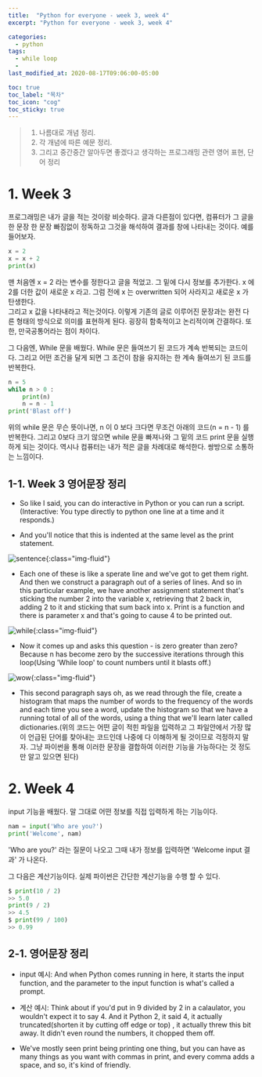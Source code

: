 ```yaml
---
title:  "Python for everyone - week 3, week 4"
excerpt: "Python for everyone - week 3, week 4"

categories:
  - python
tags:
  - while loop
  - 
last_modified_at: 2020-08-17T09:06:00-05:00

toc: true
toc_label: "목차"
toc_icon: "cog"
toc_sticky: true
---
```


> 1. 나름대로 개념 정리.  
> 2. 각 개념에 따른 예문 정리.  
> 3. 그리고 중간중간 알아두면 좋겠다고 생각하는 프로그래밍 관련 영어 표현, 단어 정리


# 1. Week 3

프로그래밍은 내가 글을 적는 것이랑 비슷하다. 글과 다른점이 있다면, 컴퓨터가 그 글을 한 문장 한 문장 빠짐없이 정독하고 그것을 해석하여 결과를 창에 나타내는 것이다. 예를 들어보자.

```python
x = 2
x = x + 2
print(x)
```

맨 처음엔 x = 2 라는 변수를 정한다고 글을 적었고. 그 밑에 다시 정보를 추가한다. x 에 2를 더한 값이 새로운 x 라고. 그럼 전에 x 는 overwritten 되어 사라지고 새로운 x 가 탄생한다.  
그리고 x 값을 나타내라고 적는것이다. 이렇게 기존의 글로 이루어진 문장과는 완전 다른 형태의 방식으로 의미를 표현하게 된다. 굉장히 함축적이고 논리적이며 간결하다. 또한, 만국공통어라는 점이 차이다.   

그 다음엔, While 문을 배웠다. While 문은 들여쓰기 된 코드가 계속 반복되는 코드이다. 그리고 어떤 조건을 달게 되면 그 조건이 참을 유지하는 한 계속 들여쓰기 된 코드를 반복한다. 

```python
n = 5
while n > 0 :
    print(n)
    n = n - 1
print('Blast off')
```

위의 while 문은 무슨 뜻이나면, n 이 0 보다 크다면 무조건 아래의 코드(n = n - 1) 를 반복한다. 그리고 0보다 크기 않으면 while 문을 빠져나와 그 밑의 코드 print 문을 실행하게 되는 것이다. 역시나 컴퓨터는 내가 적은 글을 차례대로 해석한다. 쌍방으로 소통하는 느낌이다.

## 1-1. Week 3 영어문장 정리

- So like I said, you can do interactive in Python or you can run a script.(Interactive: You type directly to python one line at a time and it responds.)  

- And you'll notice that this is indented at the same level as the print statement.


![sentence](https://yeonghunko.github.io/assets/img/coursera-python/sentence.png){:class="img-fluid"}



- Each one of these is like a sperate line and we've got to get them right. And then we construct a paragraph out of a series of lines. And so in this particular example, we have another assignment statement that's sticking the number 2 into the variable x, retrieving that 2 back in, adding 2 to it and sticking that sum back into x. Print is a function and there is parameter x and that's going to cause 4 to be printed out.


![while](https://yeonghunko.github.io/assets/img/coursera-python/while.png){:class="img-fluid"}


- Now it comes up and asks this question - is zero greater than zero? Because n has become zero by the successive iterations through this loop(Using 'While loop' to count numbers until it blasts off.)


![wow](https://yeonghunko.github.io/assets/img/coursera-python/wow.png){:class="img-fluid"}

- This second paragraph says oh, as we read through the file, create a histogram that maps the number of words to the frequency of the words and each time you see a word, update the histogram so that we have a running total of all of the words, using a thing that we'll learn later called dictionaries.(위의 코드는 어떤 글이 적힌 파일을 입력하고 그 파일안에서 가장 많이 언급된 단어를 찾아내는 코드인데 나중에 다 이해하게 될 것이므로 걱정하지 말자.  그냥 파이썬을 통해 이러한 문장을 결합하여 이러한 기능을 가능하다는 것 정도만 알고 있으면 된다)

# 2. Week 4

input 기능을 배웠다. 말 그대로 어떤 정보를 직접 입력하게 하는 기능이다. 

```python
nam = input('Who are you?')
print('Welcome', nam)
```

'Who are you?' 라는 질문이 나오고 그때 내가 정보를 입력하면 'Welcome input 결과' 가 나온다.  

그 다음은 계산기능이다. 실제 파이썬은 간단한 계산기능을 수행 할 수 있다. 

```python
$ print(10 / 2)
>> 5.0
print(9 / 2)
>> 4.5
$ print(99 / 100)
>> 0.99
```

## 2-1. 영어문장 정리

- input 예시: And when Python comes running in here, it starts the input function, and the parameter to the input function is what's called a prompt.


- 계산 예시: Think about if you'd put in 9 divided by 2 in a calaulator, you wouldn't expect it to say 4. And it Python 2, it said 4, it actually truncated(shorten it by cutting off edge or top) , it actually threw this bit away. It didn't even round the numbers, it chopped them off.

- We've mostly seen print being printing one thing, but you can have as many things as you want with commas in print, and every comma adds a space, and so, it's kind of friendly.
